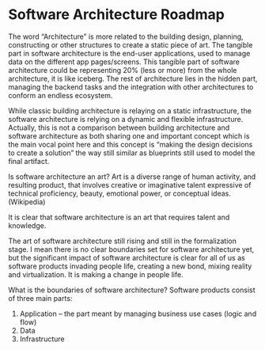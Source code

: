 # Software Architecture Roadmap #

The word “Architecture” is more related to the building design, planning, constructing or other structures to create a static piece of art.
The tangible part in software architecture is the end-user applications, used to manage data on the different app pages/screens. This tangible part of software architecture could be representing 20% (less or more) from the whole architecture, it is like iceberg. The rest of architecture lies in the hidden part, managing the backend tasks and the integration with other architectures to conform an endless ecosystem.  

While classic building architecture is relaying on a static infrastructure, the software architecture is relying on a dynamic and flexible infrastructure. Actually, this is not a comparison between building architecture and software architecture as both sharing one and important concept which is the main vocal point here and this concept is “making the design decisions to create a solution” the way still similar as blueprints still used to model the final artifact.

Is software architecture an art?
Art is a diverse range of human activity, and resulting product, that involves creative or imaginative talent expressive of technical proficiency, beauty, emotional power, or conceptual ideas. (Wikipedia)

It is clear that software architecture is an art that requires talent and knowledge.

The art of software architecture still rising and still in the formalization stage. I mean there is no clear boundaries set for software architecture yet, but the significant impact of software architecture is clear for all of us as software products invading people life, creating a new bond, mixing reality and virtualization. It is making a change in people life.

What is the boundaries of software architecture?
Software products consist of three main parts:

1. Application – the part meant by managing business use cases (logic and flow)
2. Data
3. Infrastructure  


